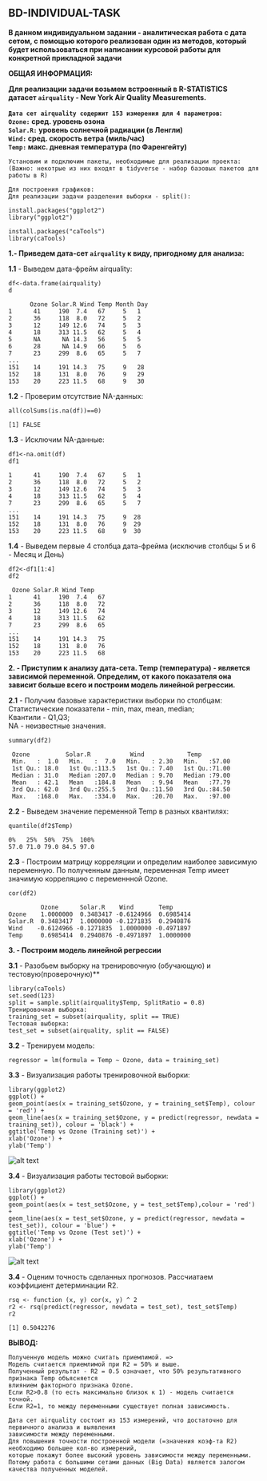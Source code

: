 ## **BD-INDIVIDUAL-TASK**

**В данном индивидуальном задании - аналитическая работа с дата сетом,
с помощью которого реализован один из методов, который будет использоваться при написании курсовой работы для конкретной прикладной задачи**

**ОБЩАЯ ИНФОРМАЦИЯ:**
 
**Для реализации задачи возьмем встроенный в R-STATISTICS                                                                                   
датасет ```airquality``` - New York Air Quality Measurements.**

**```Дата сет airquality содержит 153 измерения для 4 параметров```:                                                                            
```Ozone:```   сред. уровень озона                                                                                                                
```Solar.R:``` уровень солнечной радиации (в Ленгли)                                                                                             
```Wind:```    сред. скорость ветра       (миль/час)                                                                                                
```Temp:```    макс. дневная температура  (по Фаренгейту)**

```
Установим и подключим пакеты, необходимые для реализации проекта:
(Важно: некотрые из них входят в tidyverse - набор базовых пакетов для работы в R)

Для построения графиков:
Для реализации задачи разделения выборки - split():

install.packages("ggplot2")
library("ggplot2")

install.packages("caTools")
library(caTools)
```

**1.- Приведем дата-сет ```airquality``` к виду, пригодному для анализа:**

**1.1** - Выведем дата-фрейм airquality:
```
df<-data.frame(airquality)
d
```
```
      Ozone Solar.R Wind Temp Month Day
1      41     190  7.4   67     5   1
2      36     118  8.0   72     5   2
3      12     149 12.6   74     5   3
4      18     313 11.5   62     5   4
5      NA      NA 14.3   56     5   5
6      28      NA 14.9   66     5   6
7      23     299  8.6   65     5   7
...
151    14     191 14.3   75     9   28
152    18     131  8.0   76     9   29
153    20     223 11.5   68     9   30
```

**1.2** - Проверим отсутствие NA-данных:
```
all(colSums(is.na(df))==0)
```
```
[1] FALSE
```

**1.3** - Исключим NA-данные:
```
df1<-na.omit(df)
df1
```
```
1      41     190  7.4   67     5   1
2      36     118  8.0   72     5   2
3      12     149 12.6   74     5   3
4      18     313 11.5   62     5   4
7      23     299  8.6   65     5   7
...
151    14     191 14.3   75     9  28
152    18     131  8.0   76     9  29
153    20     223 11.5   68     9  30
```

**1.4** - Выведем первые 4 столбца дата-фрейма
(исключив столбцы 5 и 6 - Месяц и День)
```
df2<-df1[1:4]
df2
```
```
 Ozone Solar.R Wind Temp
1      41     190  7.4   67
2      36     118  8.0   72
3      12     149 12.6   74
4      18     313 11.5   62
7      23     299  8.6   65
...
151    14     191 14.3   75
152    18     131  8.0   76
153    20     223 11.5   68
```


**2. -  Приступим к анализу дата-сета.
      Temp (температура) - является зависимой переменной.
      Определим, от какого показателя она зависит больше всего и построим модель линейной регрессии.**

**2.1** - Получим базовые характеристики выборки по столбцам:
Cтатистические показатели - 
min, max, mean, median;                                                                                                          
Квантили - Q1,Q3;                                                                                             
NA - неизвестные значения.
```
summary(df2)
```
```
 Ozone          Solar.R           Wind            Temp      
 Min.   :  1.0   Min.   :  7.0   Min.   : 2.30   Min.   :57.00  
 1st Qu.: 18.0   1st Qu.:113.5   1st Qu.: 7.40   1st Qu.:71.00  
 Median : 31.0   Median :207.0   Median : 9.70   Median :79.00  
 Mean   : 42.1   Mean   :184.8   Mean   : 9.94   Mean   :77.79  
 3rd Qu.: 62.0   3rd Qu.:255.5   3rd Qu.:11.50   3rd Qu.:84.50  
 Max.   :168.0   Max.   :334.0   Max.   :20.70   Max.   :97.00
```

**2.2** - Выведем значение переменной Temp в разных квантилях:
```
quantile(df2$Temp)
```
```
0%   25%  50%  75%  100% 
57.0 71.0 79.0 84.5 97.0 
```

**2.3** - Построим матрицу корреляции и определим наиболее зависимую переменную.
По полученным данным, 
переменная Temp имеет значимую корреляцию с переменнной Ozone.
```
cor(df2)
```
```
         Ozone      Solar.R    Wind       Temp
Ozone    1.0000000  0.3483417 -0.6124966  0.6985414
Solar.R  0.3483417  1.0000000 -0.1271835  0.2940876
Wind    -0.6124966 -0.1271835  1.0000000 -0.4971897
Temp     0.6985414  0.2940876 -0.4971897  1.0000000
```

**3. - Построим модель линейной регрессии**

**3.1** - Разобьем выборку на тренировочную (обучающую) и тестовую(проверочную)**
```
library(caTools)
set.seed(123)
split = sample.split(airquality$Temp, SplitRatio = 0.8)
Тренировочная выборка:
training_set = subset(airquality, split == TRUE)
Тестовая выборка:
test_set = subset(airquality, split == FALSE)
```
**3.2** - Тренируем модель:
```
regressor = lm(formula = Temp ~ Ozone, data = training_set)
```
**3.3** - Визуализация работы тренировочной выборки:
```
library(ggplot2)
ggplot() + 
geom_point(aes(x = training_set$Ozone, y = training_set$Temp), colour = 'red') + 
geom_line(aes(x = training_set$Ozone, y = predict(regressor, newdata = training_set)), colour = 'black') +
ggtitle('Temp vs Ozone (Training set)') +
xlab('Ozone') +
ylab('Temp')
```
![alt text](https://github.com/Lime-Fox/Big_DataCourseKNU/blob/master/BD-INDIVIDUAL-TASK%20(LR-1).png)

**3.4** - Визуализация работы тестовой выборки:
```
library(ggplot2)
ggplot() + 
geom_point(aes(x = test_set$Ozone, y = test_set$Temp),colour = 'red') +
geom_line(aes(x = test_set$Ozone, y = predict(regressor, newdata = test_set)), colour = 'blue') +
ggtitle('Temp vs Ozone (Test set)') +
xlab('Ozone') +
ylab('Temp')
```
![alt text](https://github.com/Lime-Fox/Big_DataCourseKNU/blob/master/BD-INDIVIDUAL-TASK%20(LR-2).png)

**3.4** - Оценим точность сделанных прогнозов. 
Рассчиатаем коэффициент детерминации R2.
```
rsq <- function (x, y) cor(x, y) ^ 2
r2 <- rsq(predict(regressor, newdata = test_set), test_set$Temp)
r2
```
```
[1] 0.5042276
```

**ВЫВОД:**
```
Полученную модель можно считать приемлимой. => 
Модель считается приемлимой при R2 = 50% и выше.
Полученный результат - R2 = 0.5 означает, что 50% результативного признака Temp объясняется 
влиянием факторного признака Ozone.
Если R2>0.8 (то есть максимально близок к 1) - модель считается точной.
Если R2=1, то между переменными существует полная зависимость.

Дата сет airquality состоит из 153 измерений, что достаточно для первичного анализа и выявления 
зависимости между переменными.
Для повышения точности построенной модели (=значения коэф-та R2) необходимо большее кол-во измерений,
которые покажут более высокий уровень зависимости между переменными.
Потому работа с большими сетами данных (Big Data) является залогом качества полученных моделей.
```
